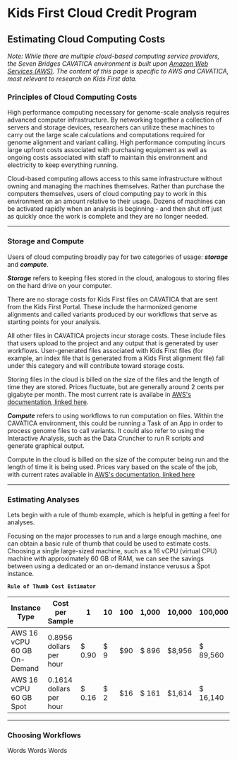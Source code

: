 # Kids First Cloud Credit Program
## Estimating Cloud Computing Costs
_Note: While there are multiple cloud-based computing service providers, the Seven Bridges CAVATICA environment is built upon [Amazon Web Services (AWS)](https://aws.amazon.com/). The content of this page is specific to AWS and CAVATICA, most relevant to research on Kids First data._

### Principles of Cloud Computing Costs
High performance computing necessary for genome-scale analysis requires advanced computer infrastructure. By networking together a collection of servers and storage devices, researchers can utilize these machines to carry out the large scale calculations and computations required for genome alignment and variant calling. High performance computing incurs large upfront costs associated with purchasing equipment as well as ongoing costs associated with staff to maintain this environment and electricity to keep everything running.

Cloud-based computing allows access to this same infrastructure without owning and managing the machines themselves. Rather than purchase the computers themselves, users of cloud computing pay to work in this environment on an amount relative to their usage. Dozens of machines can be activated rapidly when an analysis is beginning - and then shut off just as quickly once the work is complete and they are no longer needed.

---
### Storage and Compute
Users of cloud computing broadly pay for two categories of usage: ___storage___ and ___compute___.

___Storage___ refers to keeping files stored in the cloud, analogous to storing files on the hard drive on your computer.

There are no storage costs for Kids First files on CAVATICA that are sent from the Kids First Portal. These include the harmonized genome alignments and called variants produced by our workflows that serve as starting points for your analysis. 

All other files in CAVATICA projects incur storage costs. These include files that users upload to the project and any output that is generated by user workflows. User-generated files associated with Kids First files (for example, an index file that is generated from a Kids First alignment file) fall under this category and will contribute toward storage costs.

Storing files in the cloud is billed on the size of the files and the length of time they are stored. Prices fluctuate, but are generally around 2 cents per gigabyte per month. The most current rate is availabe in [AWS's documentation, linked here](https://aws.amazon.com/s3/pricing/).

___Compute___ refers to using workflows to run computation on files. Within the CAVATICA environment, this could be running a Task of an App in order to process genome files to call variants. It could also refer to using the Interactive Analysis, such as the Data Cruncher to run R scripts and generate graphical output. 

Compute in the cloud is billed on the size of the computer being run and the length of time it is being used. Prices vary based on the scale of the job, with current rates available in [AWS's documentation, linked here](https://aws.amazon.com/ec2/pricing/on-demand/)

---
### Estimating Analyses

Lets begin with a rule of thumb example, which is helpful in getting a feel for analyses.   

Focusing on the major processes to run and a large enough machine, one can obtain a basic rule of thumb that could be used to estimate costs.  Choosing a single large-sized machine, such as a 16 vCPU (virtual CPU) machine with approximately 60 GB of RAM, we can see the savings between using a dedicated or an on-demand instance verusus a Spot instance.


**`Rule of Thumb Cost Estimator`**

| **Instance Type** | **Cost per Sample** | **1** | **10** | **100** | **1,000** | **10,000** | **100,000** | 
| ------------------- | --------------------- | ------- | -------- | --------- | ---------- | ----------- | ------------ |
| AWS 16 vCPU 60 GB On-Demand |  0.8956 dollars per hour | $ 0.90 | $ 9 | $90 | $ 896 | $8,956 | $ 89,560 | 
| AWS 16 vCPU 60 GB Spot      |  0.1614 dollars per hour | $ 0.16 | $ 2 | $16 | $ 161 | $1,614 | $ 16,140 |




---
### Choosing Workflows
Words Words Words


